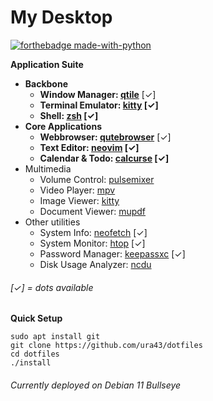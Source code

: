 # My Desktop

[![forthebadge made-with-python](http://forthebadge.com/images/badges/made-with-python.svg)](https://www.python.org/)

**Application Suite**
* **Backbone**
    * **Window Manager: [qtile](https://github.com/qtile/qtile)** [✓]
    * **Terminal Emulator: [kitty](https://github.com/kovidgoyal/kitty) [✓]**
    * **Shell: [zsh](https://github.com/zsh-users/zsh) [✓]**
* **Core Applications**
    * **Webbrowser: [qutebrowser](https://github.com/qutebrowser/qutebrowser)** [✓]
    * **Text Editor: [neovim](https://github.com/neovim/neovim) [✓]**
    * **Calendar & Todo: [calcurse](https://github.com/lfos/calcurse) [✓]**
* Multimedia
    * Volume Control: [pulsemixer](https://github.com/GeorgeFilipkin/pulsemixer)
    * Video Player: [mpv](https://github.com/mpv-player/mpv)
    * Image Viewer: [kitty](https://sw.kovidgoyal.net/kitty/kittens/icat/)
    * Document Viewer: [mupdf](https://github.com/ArtifexSoftware/mupdf)
* Other utilities
    * System Info: [neofetch](https://github.com/dylanaraps/neofetch) [✓]
    * System Monitor: [htop](https://github.com/htop-dev/htop) [✓]
    * Password Manager: [keepassxc](https://github.com/keepassxreboot/keepassxc) [✓]
    * Disk Usage Analyzer: [ncdu](https://dev.yorhel.nl/ncdu)

###### [✓] = dots available

**Quick Setup**

    sudo apt install git
    git clone https://github.com/ura43/dotfiles
    cd dotfiles
    ./install

###### Currently deployed on Debian 11 Bullseye
